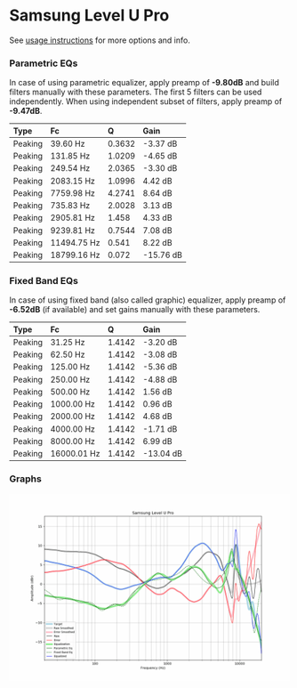 # Samsung Level U Pro
See [usage instructions](https://github.com/jaakkopasanen/AutoEq#usage) for more options and info.

### Parametric EQs
In case of using parametric equalizer, apply preamp of **-9.80dB** and build filters manually
with these parameters. The first 5 filters can be used independently.
When using independent subset of filters, apply preamp of **-9.47dB**.

| Type    | Fc          |      Q | Gain      |
|:--------|:------------|:-------|:----------|
| Peaking | 39.60 Hz    | 0.3632 | -3.37 dB  |
| Peaking | 131.85 Hz   | 1.0209 | -4.65 dB  |
| Peaking | 249.54 Hz   | 2.0365 | -3.30 dB  |
| Peaking | 2083.15 Hz  | 1.0996 | 4.42 dB   |
| Peaking | 7759.98 Hz  | 4.2741 | 8.64 dB   |
| Peaking | 735.83 Hz   | 2.0028 | 3.13 dB   |
| Peaking | 2905.81 Hz  | 1.458  | 4.33 dB   |
| Peaking | 9239.81 Hz  | 0.7544 | 7.08 dB   |
| Peaking | 11494.75 Hz | 0.541  | 8.22 dB   |
| Peaking | 18799.16 Hz | 0.072  | -15.76 dB |

### Fixed Band EQs
In case of using fixed band (also called graphic) equalizer, apply preamp of **-6.52dB**
(if available) and set gains manually with these parameters.

| Type    | Fc          |      Q | Gain      |
|:--------|:------------|:-------|:----------|
| Peaking | 31.25 Hz    | 1.4142 | -3.20 dB  |
| Peaking | 62.50 Hz    | 1.4142 | -3.08 dB  |
| Peaking | 125.00 Hz   | 1.4142 | -5.36 dB  |
| Peaking | 250.00 Hz   | 1.4142 | -4.88 dB  |
| Peaking | 500.00 Hz   | 1.4142 | 1.56 dB   |
| Peaking | 1000.00 Hz  | 1.4142 | 0.96 dB   |
| Peaking | 2000.00 Hz  | 1.4142 | 4.68 dB   |
| Peaking | 4000.00 Hz  | 1.4142 | -1.71 dB  |
| Peaking | 8000.00 Hz  | 1.4142 | 6.99 dB   |
| Peaking | 16000.01 Hz | 1.4142 | -13.04 dB |

### Graphs
![](./Samsung%20Level%20U%20Pro.png)